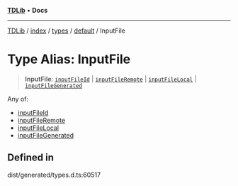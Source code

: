 [**TDLib**](../../../../../../README.md) • **Docs**

***

[TDLib](../../../../../../modules.md) / [index](../../../../../README.md) / [types](../../../README.md) / [default](../README.md) / InputFile

# Type Alias: InputFile

> **InputFile**: [`inputFileId`](inputFileId.md) \| [`inputFileRemote`](inputFileRemote.md) \| [`inputFileLocal`](inputFileLocal.md) \| [`inputFileGenerated`](inputFileGenerated.md)

Any of:
- [inputFileId](inputFileId.md)
- [inputFileRemote](inputFileRemote.md)
- [inputFileLocal](inputFileLocal.md)
- [inputFileGenerated](inputFileGenerated.md)

## Defined in

dist/generated/types.d.ts:60517
